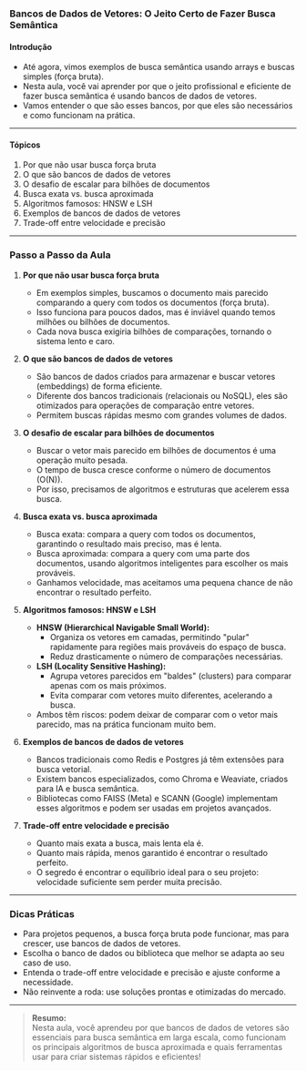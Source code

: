 ### **Bancos de Dados de Vetores: O Jeito Certo de Fazer Busca Semântica**

#### Introdução

- Até agora, vimos exemplos de busca semântica usando arrays e buscas simples (força bruta).
- Nesta aula, você vai aprender por que o jeito profissional e eficiente de fazer busca semântica é usando bancos de dados de vetores.
- Vamos entender o que são esses bancos, por que eles são necessários e como funcionam na prática.

---

#### Tópicos

1. Por que não usar busca força bruta
2. O que são bancos de dados de vetores
3. O desafio de escalar para bilhões de documentos
4. Busca exata vs. busca aproximada
5. Algoritmos famosos: HNSW e LSH
6. Exemplos de bancos de dados de vetores
7. Trade-off entre velocidade e precisão

---

### Passo a Passo da Aula

1. **Por que não usar busca força bruta**

   - Em exemplos simples, buscamos o documento mais parecido comparando a query com todos os documentos (força bruta).
   - Isso funciona para poucos dados, mas é inviável quando temos milhões ou bilhões de documentos.
   - Cada nova busca exigiria bilhões de comparações, tornando o sistema lento e caro.

2. **O que são bancos de dados de vetores**

   - São bancos de dados criados para armazenar e buscar vetores (embeddings) de forma eficiente.
   - Diferente dos bancos tradicionais (relacionais ou NoSQL), eles são otimizados para operações de comparação entre vetores.
   - Permitem buscas rápidas mesmo com grandes volumes de dados.

3. **O desafio de escalar para bilhões de documentos**

   - Buscar o vetor mais parecido em bilhões de documentos é uma operação muito pesada.
   - O tempo de busca cresce conforme o número de documentos (O(N)).
   - Por isso, precisamos de algoritmos e estruturas que acelerem essa busca.

4. **Busca exata vs. busca aproximada**

   - Busca exata: compara a query com todos os documentos, garantindo o resultado mais preciso, mas é lenta.
   - Busca aproximada: compara a query com uma parte dos documentos, usando algoritmos inteligentes para escolher os mais prováveis.
   - Ganhamos velocidade, mas aceitamos uma pequena chance de não encontrar o resultado perfeito.

5. **Algoritmos famosos: HNSW e LSH**

   - **HNSW (Hierarchical Navigable Small World):**
     - Organiza os vetores em camadas, permitindo "pular" rapidamente para regiões mais prováveis do espaço de busca.
     - Reduz drasticamente o número de comparações necessárias.
   - **LSH (Locality Sensitive Hashing):**
     - Agrupa vetores parecidos em "baldes" (clusters) para comparar apenas com os mais próximos.
     - Evita comparar com vetores muito diferentes, acelerando a busca.
   - Ambos têm riscos: podem deixar de comparar com o vetor mais parecido, mas na prática funcionam muito bem.

6. **Exemplos de bancos de dados de vetores**

   - Bancos tradicionais como Redis e Postgres já têm extensões para busca vetorial.
   - Existem bancos especializados, como Chroma e Weaviate, criados para IA e busca semântica.
   - Bibliotecas como FAISS (Meta) e SCANN (Google) implementam esses algoritmos e podem ser usadas em projetos avançados.

7. **Trade-off entre velocidade e precisão**

   - Quanto mais exata a busca, mais lenta ela é.
   - Quanto mais rápida, menos garantido é encontrar o resultado perfeito.
   - O segredo é encontrar o equilíbrio ideal para o seu projeto: velocidade suficiente sem perder muita precisão.

---

### Dicas Práticas

- Para projetos pequenos, a busca força bruta pode funcionar, mas para crescer, use bancos de dados de vetores.
- Escolha o banco de dados ou biblioteca que melhor se adapta ao seu caso de uso.
- Entenda o trade-off entre velocidade e precisão e ajuste conforme a necessidade.
- Não reinvente a roda: use soluções prontas e otimizadas do mercado.

---

> **Resumo:**  
> Nesta aula, você aprendeu por que bancos de dados de vetores são essenciais para busca semântica em larga escala, como funcionam os principais algoritmos de busca aproximada e quais ferramentas usar para criar sistemas rápidos e eficientes!
